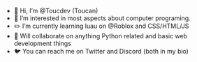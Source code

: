 - 👋 Hi, I’m @Toucdev (Toucan)
- 👀 I’m interested in most aspects about computer programing.
- ✏️ I’m currently learning luau on @Roblox and CSS/HTML/JS
- 💞️ Will collaborate on anything Python related and basic web development things
- 🐦 You can reach me on Twitter and Discord (both in my bio)

<!---
Toucdev/Toucdev is a ✨ special ✨ repository because its `README.md` (this file) appears on your GitHub profile.
You can click the Preview link to take a look at your changes.
--->
